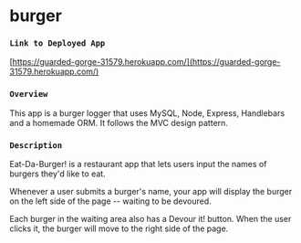 # burger

### `Link to Deployed App`
[https://guarded-gorge-31579.herokuapp.com/](https://guarded-gorge-31579.herokuapp.com/)

### `Overview`
This app is a burger logger that uses MySQL, Node, Express, Handlebars and a homemade ORM. It follows the MVC design pattern.

### `Description`
Eat-Da-Burger! is a restaurant app that lets users input the names of burgers they'd like to eat.

Whenever a user submits a burger's name, your app will display the burger on the left side of the page -- waiting to be devoured.

Each burger in the waiting area also has a Devour it! button. When the user clicks it, the burger will move to the right side of the page.
